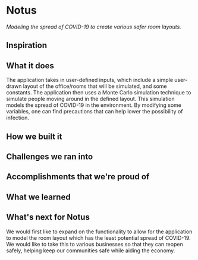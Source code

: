 # Notus
*Modeling the spread of COVID-19 to create various safer room layouts.*

## Inspiration

## What it does
The application takes in user-defined inputs, which include a simple user-drawn layout of the office/rooms that will be simulated, and some constants. The application then uses a Monte Carlo simulation technique to simulate people moving around in the defined layout. This simulation models the spread of COVID-19 in the environment. By modifying some variables, one can find precautions that can help lower the possibility of infection.
## How we built it

## Challenges we ran into

## Accomplishments that we're proud of

## What we learned

## What's next for Notus
We would first like to expand on the functionality to allow for the application to model the room layout which has the least potential spread of COVID-19. We would like to take this to various businesses so that they can reopen safely, helping keep our communities safe while aiding the economy. 
